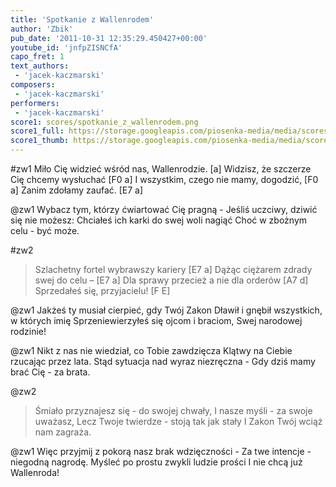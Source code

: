 ```yaml
---
title: 'Spotkanie z Wallenrodem'
author: 'Zbik'
pub_date: '2011-10-31 12:35:29.450427+00:00'
youtube_id: 'jnfpZISNCfA'
capo_fret: 1
text_authors:
 - 'jacek-kaczmarski'
composers:
 - 'jacek-kaczmarski'
performers:
 - 'jacek-kaczmarski'
score1: scores/spotkanie_z_wallenrodem.png
score1_full: https://storage.googleapis.com/piosenka-media/media/scores/spotkanie_z_wallenrodem.png
score1_thumb: https://storage.googleapis.com/piosenka-media/media/scores/spotkanie_z_wallenrodem.png.180x0_q85_upscale.jpg
---
```


#zw1
Miło Cię widzieć wśród nas, Wallenrodzie. [a]
Widzisz, że szczerze Cię chcemy wysłuchać [F0 a]
I wszystkim, czego nie mamy, dogodzić, [F0 a]
Zanim zdołamy zaufać. [E7 a]

@zw1
Wybacz tym, którzy ćwiartować Cię pragną -
Jeśliś uczciwy, dziwić się nie możesz:
Chciałeś ich karki do swej woli nagiąć
Choć w zbożnym celu - być może.

#zw2
>Szlachetny fortel wybrawszy kariery [E7 a]
>Dążąc ciężarem zdrady swej do celu – [E7 a]
>Dla sprawy przecież a nie dla orderów [A7 d]
>Sprzedałeś się, przyjacielu! [F E]

@zw1
Jakżeś ty musiał cierpieć, gdy Twój Zakon
Dławił i gnębił wszystkich, w których imię
Sprzeniewierzyłeś się ojcom i braciom,
Swej narodowej rodzinie!

@zw1
Nikt z nas nie wiedział, co Tobie zawdzięcza
Klątwy na Ciebie rzucając przez lata.
Stąd sytuacja nad wyraz niezręczna -
Gdy dziś mamy brać Cię - za brata.

@zw2
>Śmiało przyznajesz się - do swojej chwały,
>I nasze myśli - za swoje uważasz,
>Lecz Twoje twierdze - stoją tak jak stały
>I Zakon Twój wciąż nam zagraża.

@zw1
Więc przyjmij z pokorą nasz brak wdzięczności -
Za twe intencje - niegodną nagrodę.
Myśleć po prostu zwykli ludzie prości
I nie chcą już Wallenroda!